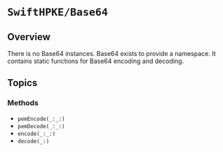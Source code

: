 # ``SwiftHPKE/Base64``

## Overview

There is no Base64 instances.
Base64 exists to provide a namespace. It contains static functions for Base64 encoding and decoding.

## Topics

### Methods

- ``pemEncode(_:_:)``
- ``pemDecode(_:_:)``
- ``encode(_:_:)``
- ``decode(_:)``
